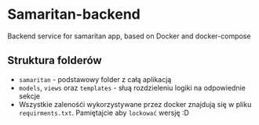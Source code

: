 # Samaritan-backend
Backend service for samaritan app, based on Docker and docker-compose

## Struktura folderów
- `samaritan` - podstawowy folder z całą aplikacją
- `models`, `views` oraz `templates` - słuą rozdzieleniu logiki na odpowiednie sekcje
- Wszystkie zalenośći wykorzystywane przez docker znajdują się w pliku `requirments.txt`. Pamiętajcie aby `lockować` wersję :D